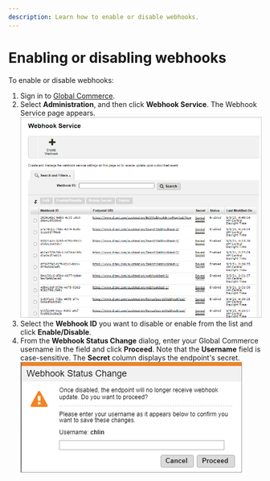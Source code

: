 ```yaml
---
description: Learn how to enable or disable webhooks.
---
```


# Enabling or disabling webhooks

To enable or disable webhooks:

1. Sign in to [Global Commerce](https://gc.digitalriver.com/gc/ent/login.do).
2. Select **Administration**, and then click **Webhook Service**. The Webhook Service page appears.\
   &#x20;![](<../../.gitbook/assets/Webhook-Service (1).png>)
3. Select the **Webhook ID** you want to disable or enable from the list and click **Enable/Disable**.
4. From the **Webhook Status Change** dialog, enter your Global Commerce username in the field and click **Proceed**. Note that the **Username** field is case-sensitive. The **Secret** column displays the endpoint's secret.\
   ![](../../.gitbook/assets/Webhook-Status-Change.png)&#x20;
